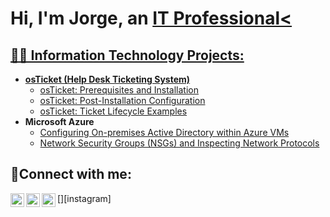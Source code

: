 <h1>Hi, I'm Jorge, an <a href="https://www.linkedin.com/in/jorge-carrillo04">IT Professional<</h1>

<h2>👨‍💻 Information Technology Projects:</h2>

- <b>osTicket (Help Desk Ticketing System)</b>
  - [osTicket: Prerequisites and Installation](https://github.com/jorge-car/osticket-prereqs)
  - [osTicket: Post-Installation Configuration](https://github.com/jorge-car/post-install-config)
  - [osTicket: Ticket Lifecycle Examples](https://github.com/jorge-car/ticket-lifecycle)
- <b>Microsoft Azure</b>
  - [Configuring On-premises Active Directory within Azure VMs](https://github.com/jorge-car/configure-ad)
  - [Network Security Groups (NSGs) and Inspecting Network Protocols](https://github.com/jorge-car/azure-network-protocols)

<h2>🤳Connect with me:</h2>

[<img align="left" alt="Josh | Twitter" width="22px" src="https://cdn.jsdelivr.net/npm/simple-icons@v3/icons/twitter.svg" />][twitter]
[<img align="left" alt="Josh | LinkedIn" width="22px" src="https://cdn.jsdelivr.net/npm/simple-icons@v3/icons/linkedin.svg" />][linkedin]
[<img align="left" alt="Josh | Instagram" width="22px" src="https://cdn.jsdelivr.net/npm/simple-icons@v3/icons/instagram.svg" />][instagram]

[twitter]:
[instagram]:
[linkedin]: https://linkedin.com/in/jorge-carrillo04
